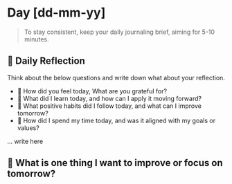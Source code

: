 # Day [dd-mm-yy]
> To stay consistent, keep your daily journaling brief, aiming for 5-10 minutes.

## **🤔 Daily Reflection**

Think about the below questions and write down what about your reflection.
- 📌 How did you feel today, What are you grateful for?
- 🧠 What did I learn today, and how can I apply it moving forward?
- 🌱 What positive habits did I follow today, and what can I improve tomorrow?
- 🎯 How did I spend my time today, and was it aligned with my goals or values?


... write here


## **💪 What is one thing I want to improve or focus on tomorrow?**